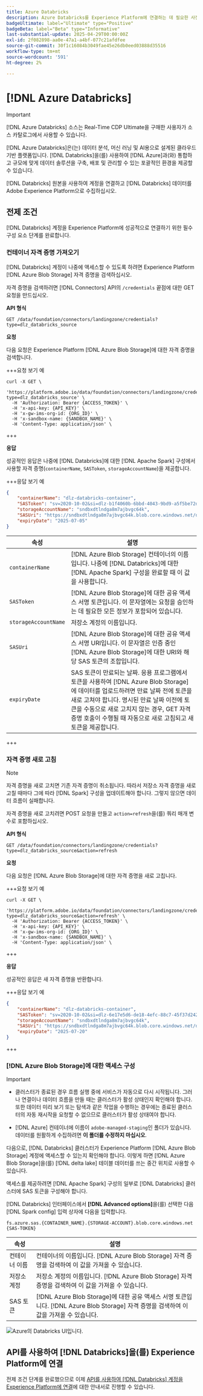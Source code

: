 ```yaml
---
title: Azure Databricks
description: Azure Databricks를 Experience Platform에 연결하는 데 필요한 사전 요구 사항에 대해 알아봅니다.
badgeUltimate: label="Ultimate" type="Positive"
badgeBeta: label="Beta" type="Informative"
last-substantial-update: 2025-04-29T00:00:00Z
exl-id: 2f082898-aa0e-47a1-a4bf-077c21afdfee
source-git-commit: 30f1c16084b3049fae45e26db0eed03888d35516
workflow-type: tm+mt
source-wordcount: '591'
ht-degree: 2%

---
```


# [!DNL Azure Databricks]

>[!IMPORTANT]
>
>[!DNL Azure Databricks] 소스는 Real-Time CDP Ultimate을 구매한 사용자가 소스 카탈로그에서 사용할 수 있습니다.

[!DNL Azure Databricks]은(는) 데이터 분석, 머신 러닝 및 AI용으로 설계된 클라우드 기반 플랫폼입니다. [!DNL Databricks]을(를) 사용하여 [!DNL Azure]과(와) 통합하고 규모에 맞게 데이터 솔루션을 구축, 배포 및 관리할 수 있는 포괄적인 환경을 제공할 수 있습니다.

[!DNL Databricks] 원본을 사용하여 계정을 연결하고 [!DNL Databricks] 데이터를 Adobe Experience Platform으로 수집하십시오.

## 전제 조건

[!DNL Databricks] 계정을 Experience Platform에 성공적으로 연결하기 위한 필수 구성 요소 단계를 완료합니다.

### 컨테이너 자격 증명 가져오기

[!DNL Databricks] 계정이 나중에 액세스할 수 있도록 하려면 Experience Platform [!DNL Azure Blob Storage] 자격 증명을 검색하십시오.

자격 증명을 검색하려면 [!DNL Connectors] API의 `/credentials` 끝점에 대한 GET 요청을 만드십시오.

**API 형식**

```http
GET /data/foundation/connectors/landingzone/credentials?type=dlz_databricks_source
```

**요청**

다음 요청은 Experience Platform [!DNL Azure Blob Storage]에 대한 자격 증명을 검색합니다.

+++요청 보기 예

```shell
curl -X GET \
  'https://platform.adobe.io/data/foundation/connectors/landingzone/credentials?type=dlz_databricks_source' \
  -H 'Authorization: Bearer {ACCESS_TOKEN}' \
  -H 'x-api-key: {API_KEY}' \
  -H 'x-gw-ims-org-id: {ORG_ID}' \
  -H 'x-sandbox-name: {SANDBOX_NAME}' \
  -H 'Content-Type: application/json' \
```

+++

**응답**

성공적인 응답은 나중에 [!DNL Databricks]에 대한 [!DNL Apache Spark] 구성에서 사용할 자격 증명(`containerName`, `SASToken`, `storageAccountName`)을 제공합니다.

+++응답 보기 예

```json
{
    "containerName": "dlz-databricks-container",
    "SASToken": "sv=2020-10-02&si=dlz-b1f4060b-6bbd-4043-9bd9-a5f5be72de30&sr=c&sp=racwdlm&sig=zVQfmuElZJzOKkUk8z5lChrJ3YQUE2h6EShDZOsVeMc%3D",
    "storageAccountName": "sndbxdtlndga8m7ajbvgc64k",
    "SASUri": "https://sndbxdtlndga8m7ajbvgc64k.blob.core.windows.net/dlz-databricks-container?sv=2020-10-02&si=dlz-b1f4060b-6bbd-4043-9bd9-a5f5be72de30&sr=c&sp=racwdlm&sig=zVQfmuElZJzOKkUk8z5lChrJ3YQUE2h6EShDZOsVeMc%3D",
    "expiryDate": "2025-07-05"
}
```

| 속성 | 설명 |
| --- | --- |
| `containerName` | [!DNL Azure Blob Storage] 컨테이너의 이름입니다. 나중에 [!DNL Databricks]에 대한 [!DNL Apache Spark] 구성을 완료할 때 이 값을 사용합니다. |
| `SASToken` | [!DNL Azure Blob Storage]에 대한 공유 액세스 서명 토큰입니다. 이 문자열에는 요청을 승인하는 데 필요한 모든 정보가 포함되어 있습니다. |
| `storageAccountName` | 저장소 계정의 이름입니다. |
| `SASUri` | [!DNL Azure Blob Storage]에 대한 공유 액세스 서명 URI입니다. 이 문자열은 인증 중인 [!DNL Azure Blob Storage]에 대한 URI와 해당 SAS 토큰의 조합입니다. |
| `expiryDate` | SAS 토큰이 만료되는 날짜. 응용 프로그램에서 토큰을 사용하여 [!DNL Azure Blob Storage]에 데이터를 업로드하려면 만료 날짜 전에 토큰을 새로 고쳐야 합니다. 명시된 만료 날짜 이전에 토큰을 수동으로 새로 고치지 않는 경우, GET 자격 증명 호출이 수행될 때 자동으로 새로 고침되고 새 토큰을 제공합니다. |

+++

### 자격 증명 새로 고침

>[!NOTE]
>
>자격 증명을 새로 고치면 기존 자격 증명이 취소됩니다. 따라서 저장소 자격 증명을 새로 고칠 때마다 그에 따라 [!DNL Spark] 구성을 업데이트해야 합니다. 그렇지 않으면 데이터 흐름이 실패합니다.

자격 증명을 새로 고치려면 POST 요청을 만들고 `action=refresh`을(를) 쿼리 매개 변수로 포함하십시오.

**API 형식**

```http
GET /data/foundation/connectors/landingzone/credentials?type=dlz_databricks_source&action=refresh
```

**요청**

다음 요청은 [!DNL Azure Blob Storage]에 대한 자격 증명을 새로 고칩니다.

+++요청 보기 예

```shell
curl -X GET \
  'https://platform.adobe.io/data/foundation/connectors/landingzone/credentials?type=dlz_databricks_source&action=refresh' \
  -H 'Authorization: Bearer {ACCESS_TOKEN}' \
  -H 'x-api-key: {API_KEY}' \
  -H 'x-gw-ims-org-id: {ORG_ID}' \
  -H 'x-sandbox-name: {SANDBOX_NAME}' \
  -H 'Content-Type: application/json' \
```

+++

**응답**

성공적인 응답은 새 자격 증명을 반환합니다.

+++응답 보기 예

```json
{
    "containerName": "dlz-databricks-container",
    "SASToken": "sv=2020-10-02&si=dlz-6e17e5d6-de18-4efc-88c7-45f37d242617&sr=c&sp=racwdlm&sig=wvA4K3fcEmqAA%2FPvcMhB%2FA8y8RLwVJ7zhdWbxvT1uFM%3D",
    "storageAccountName": "sndbxdtlndga8m7ajbvgc64k",
    "SASUri": "https://sndbxdtlndga8m7ajbvgc64k.blob.core.windows.net/dlz-databricks-container?sv=2020-10-02&si=dlz-6e17e5d6-de18-4efc-88c7-45f37d242617&sr=c&sp=racwdlm&sig=wvA4K3fcEmqAA%2FPvcMhB%2FA8y8RLwVJ7zhdWbxvT1uFM%3D",
    "expiryDate": "2025-07-20"
}
```

+++

### [!DNL Azure Blob Storage]에 대한 액세스 구성

>[!IMPORTANT]
>
>* 클러스터가 종료된 경우 흐름 실행 중에 서비스가 자동으로 다시 시작됩니다. 그러나 연결이나 데이터 흐름을 만들 때는 클러스터가 활성 상태인지 확인해야 합니다. 또한 데이터 미리 보기 또는 탐색과 같은 작업을 수행하는 경우에는 종료된 클러스터의 자동 재시작을 요청할 수 없으므로 클러스터가 활성 상태여야 합니다.
>
>* [!DNL Azure] 컨테이너에 이름이 `adobe-managed-staging`인 폴더가 있습니다. 데이터를 원활하게 수집하려면 **이 폴더를 수정하지 마십시오**.


다음으로, [!DNL Databricks] 클러스터가 Experience Platform [!DNL Azure Blob Storage] 계정에 액세스할 수 있는지 확인해야 합니다. 이렇게 하면 [!DNL Azure Blob Storage]을(를) [!DNL delta lake] 테이블 데이터를 쓰는 중간 위치로 사용할 수 있습니다.

액세스를 제공하려면 [!DNL Apache Spark] 구성의 일부로 [!DNL Databricks] 클러스터에 SAS 토큰을 구성해야 합니다.

[!DNL Databricks] 인터페이스에서 **[!DNL Advanced options]**&#x200B;을(를) 선택한 다음 [!DNL Spark config] 입력 상자에 다음을 입력합니다.

```shell
fs.azure.sas.{CONTAINER_NAME}.{STORAGE-ACCOUNT}.blob.core.windows.net {SAS-TOKEN}
```

| 속성 | 설명 |
| --- | --- |
| 컨테이너 이름 | 컨테이너의 이름입니다. [!DNL Azure Blob Storage] 자격 증명을 검색하여 이 값을 가져올 수 있습니다. |
| 저장소 계정 | 저장소 계정의 이름입니다. [!DNL Azure Blob Storage] 자격 증명을 검색하여 이 값을 가져올 수 있습니다. |
| SAS 토큰 | [!DNL Azure Blob Storage]에 대한 공유 액세스 서명 토큰입니다. [!DNL Azure Blob Storage] 자격 증명을 검색하여 이 값을 가져올 수 있습니다. |

![Azure의 Databricks UI입니다.](../../images/tutorials/create/databricks/databricks-ui.png)

## API를 사용하여 [!DNL Databricks]을(를) Experience Platform에 연결

전제 조건 단계를 완료했으므로 이제 [API를 사용하여  [!DNL Databricks] 계정을 Experience Platform에 연결](../../tutorials/api/create/databases/databricks.md)에 대한 안내서로 진행할 수 있습니다.
